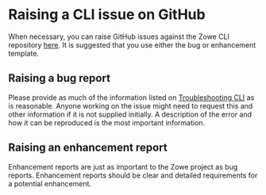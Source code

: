 # Raising a CLI issue on GitHub

When necessary, you can raise GitHub issues against the Zowe CLI repository [here](https://github.com/zowe/zowe-cli/issues). It is suggested that you use either the bug or enhancement template.

## Raising a bug report

Please provide as much of the information listed on [Troubleshooting CLI](troubleshoot-cli.md) as is reasonable. Anyone working on the issue might need to request this and other information if it is not supplied initially. A description of the error and how it can be reproduced is the most important information.

## Raising an enhancement report

Enhancement reports are just as important to the Zowe project as bug reports. Enhancement reports should be clear and detailed requirements for a potential enhancement.